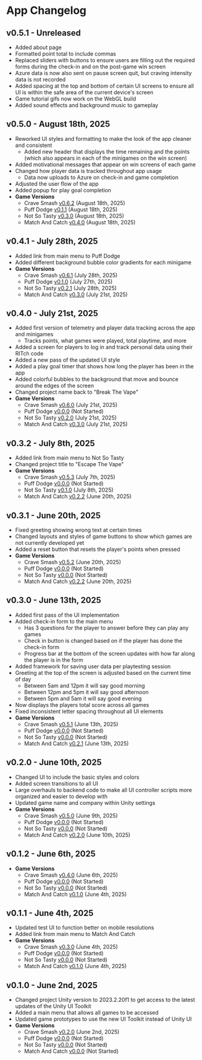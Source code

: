 # App Changelog

## v0.5.1 - Unreleased
* Added about page
* Formatted point total to include commas
* Replaced sliders with buttons to ensure users are filling out the required forms during the check-in and on the post-game win screen
* Azure data is now also sent on pause screen quit, but craving intensity data is not recorded
* Added spacing at the top and bottom of certain UI screens to ensure all UI is within the safe area of the current device's screen
* Game tutorial gifs now work on the WebGL build
* Added sound effects and background music to gameplay

## v0.5.0 - August 18th, 2025
* Reworked UI styles and formatting to make the look of the app cleaner and consistent
  * Added new header that displays the time remaining and the points (which also appears in each of the minigames on the win screen)
* Added motivational messages that appear on win screens of each game
* Changed how player data is tracked throughout app usage
  * Data now uploads to Azure on check-in and game completion
* Adjusted the user flow of the app
* Added popup for play goal completion
* **Game Versions**
  * Crave Smash [v0.6.2](https://github.com/qusr08/UofR-Games/blob/main/CRAVESMASH_CHANGELOG.md) (August 18th, 2025)
  * Puff Dodge [v0.1.1](https://github.com/qusr08/UofR-Games/blob/main/PUFFDODGE_CHANGELOG.md) (August 18th, 2025)
  * Not So Tasty [v0.3.0](https://github.com/qusr08/UofR-Games/blob/main/NOTSOTASTY_CHANGELOG.md) (August 18th, 2025)
  * Match And Catch [v0.4.0](https://github.com/qusr08/UofR-Games/blob/main/MATCHANDCATCH_CHANGELOG.md) (August 18th, 2025)

## v0.4.1 - July 28th, 2025
* Added link from main menu to Puff Dodge
* Added different background bubble color gradients for each minigame
* **Game Versions**
  * Crave Smash [v0.6.1](https://github.com/qusr08/UofR-Games/blob/main/CRAVESMASH_CHANGELOG.md) (July 28th, 2025)
  * Puff Dodge [v0.1.0](https://github.com/qusr08/UofR-Games/blob/main/PUFFDODGE_CHANGELOG.md) (July 27th, 2025)
  * Not So Tasty [v0.2.1](https://github.com/qusr08/UofR-Games/blob/main/NOTSOTASTY_CHANGELOG.md) (July 28th, 2025)
  * Match And Catch [v0.3.0](https://github.com/qusr08/UofR-Games/blob/main/MATCHANDCATCH_CHANGELOG.md) (July 21st, 2025)

## v0.4.0 - July 21st, 2025
* Added first version of telemetry and player data tracking across the app and minigames
	* Tracks points, what games were played, total playtime, and more
* Added a screen for players to log in and track personal data using their RITch code
* Added a new pass of the updated UI style
* Added a play goal timer that shows how long the player has been in the app
* Added colorful bubbles to the background that move and bounce around the edges of the screen
* Changed project name back to "Break The Vape"
* **Game Versions**
  * Crave Smash [v0.6.0](https://github.com/qusr08/UofR-Games/blob/main/CRAVESMASH_CHANGELOG.md) (July 21st, 2025)
  * Puff Dodge [v0.0.0](https://github.com/qusr08/UofR-Games/blob/main/PUFFDODGE_CHANGELOG.md) (Not Started)
  * Not So Tasty [v0.2.0](https://github.com/qusr08/UofR-Games/blob/main/NOTSOTASTY_CHANGELOG.md) (July 21st, 2025)
  * Match And Catch [v0.3.0](https://github.com/qusr08/UofR-Games/blob/main/MATCHANDCATCH_CHANGELOG.md) (July 21st, 2025)

## v0.3.2 - July 8th, 2025
* Added link from main menu to Not So Tasty
* Changed project title to "Escape The Vape"
* **Game Versions**
  * Crave Smash [v0.5.3](https://github.com/qusr08/UofR-Games/blob/main/CRAVESMASH_CHANGELOG.md) (July 7th, 2025)
  * Puff Dodge [v0.0.0](https://github.com/qusr08/UofR-Games/blob/main/PUFFDODGE_CHANGELOG.md) (Not Started)
  * Not So Tasty [v0.1.0](https://github.com/qusr08/UofR-Games/blob/main/NOTSOTASTY_CHANGELOG.md) (July 8th, 2025)
  * Match And Catch [v0.2.2](https://github.com/qusr08/UofR-Games/blob/main/MATCHANDCATCH_CHANGELOG.md) (June 20th, 2025)

## v0.3.1 - June 20th, 2025
* Fixed greeting showing wrong text at certain times
* Changed layouts and styles of game buttons to show which games are not currently developed yet
* Added a reset button that resets the player's points when pressed
* **Game Versions**
  * Crave Smash [v0.5.2](https://github.com/qusr08/UofR-Games/blob/main/CRAVESMASH_CHANGELOG.md) (June 20th, 2025)
  * Puff Dodge [v0.0.0](https://github.com/qusr08/UofR-Games/blob/main/PUFFDODGE_CHANGELOG.md) (Not Started)
  * Not So Tasty [v0.0.0](https://github.com/qusr08/UofR-Games/blob/main/NOTSOTASTY_CHANGELOG.md) (Not Started)
  * Match And Catch [v0.2.2](https://github.com/qusr08/UofR-Games/blob/main/MATCHANDCATCH_CHANGELOG.md) (June 20th, 2025)

## v0.3.0 - June 13th, 2025
* Added first pass of the UI implementation
* Added check-in form to the main menu
	* Has 3 questions for the player to answer before they can play any games
	* Check in button is changed based on if the player has done the check-in form
	* Progress bar at the bottom of the screen updates with how far along the player is in the form
* Added framework for saving user data per playtesting session
* Greeting at the top of the screen is adjusted based on the current time of day
	* Between 5am and 12pm it will say good morning
	* Between 12pm and 5pm it will say good afternoon
	* Between 5pm and 5am it will say good evening
* Now displays the players total score across all games
* Fixed inconsistent letter spacing throughout all UI elements
* **Game Versions**
  * Crave Smash [v0.5.1](https://github.com/qusr08/UofR-Games/blob/main/CRAVESMASH_CHANGELOG.md) (June 13th, 2025)
  * Puff Dodge [v0.0.0](https://github.com/qusr08/UofR-Games/blob/main/PUFFDODGE_CHANGELOG.md) (Not Started)
  * Not So Tasty [v0.0.0](https://github.com/qusr08/UofR-Games/blob/main/NOTSOTASTY_CHANGELOG.md) (Not Started)
  * Match And Catch [v0.2.1](https://github.com/qusr08/UofR-Games/blob/main/MATCHANDCATCH_CHANGELOG.md) (June 13th, 2025)

## v0.2.0 - June 10th, 2025
* Changed UI to include the basic styles and colors
* Added screen transitions to all UI
* Large overhauls to backend code to make all UI controller scripts more organized and easier to develop with
* Updated game name and company within Unity settings
* **Game Versions**
  * Crave Smash [v0.5.0](https://github.com/qusr08/UofR-Games/blob/main/CRAVESMASH_CHANGELOG.md) (June 9th, 2025)
  * Puff Dodge [v0.0.0](https://github.com/qusr08/UofR-Games/blob/main/PUFFDODGE_CHANGELOG.md) (Not Started)
  * Not So Tasty [v0.0.0](https://github.com/qusr08/UofR-Games/blob/main/NOTSOTASTY_CHANGELOG.md) (Not Started)
  * Match And Catch [v0.2.0](https://github.com/qusr08/UofR-Games/blob/main/MATCHANDCATCH_CHANGELOG.md) (June 10th, 2025)

## v0.1.2 - June 6th, 2025
* **Game Versions**
  * Crave Smash [v0.4.0](https://github.com/qusr08/UofR-Games/blob/main/CRAVESMASH_CHANGELOG.md) (June 6th, 2025)
  * Puff Dodge [v0.0.0](https://github.com/qusr08/UofR-Games/blob/main/PUFFDODGE_CHANGELOG.md) (Not Started)
  * Not So Tasty [v0.0.0](https://github.com/qusr08/UofR-Games/blob/main/NOTSOTASTY_CHANGELOG.md) (Not Started)
  * Match And Catch [v0.1.0](https://github.com/qusr08/UofR-Games/blob/main/MATCHANDCATCH_CHANGELOG.md) (June 4th, 2025)

## v0.1.1 - June 4th, 2025
* Updated test UI to function better on mobile resolutions
* Added link from main menu to Match And Catch
* **Game Versions**
  * Crave Smash [v0.3.0](https://github.com/qusr08/UofR-Games/blob/main/CRAVESMASH_CHANGELOG.md) (June 4th, 2025)
  * Puff Dodge [v0.0.0](https://github.com/qusr08/UofR-Games/blob/main/PUFFDODGE_CHANGELOG.md) (Not Started)
  * Not So Tasty [v0.0.0](https://github.com/qusr08/UofR-Games/blob/main/NOTSOTASTY_CHANGELOG.md) (Not Started)
  * Match And Catch [v0.1.0](https://github.com/qusr08/UofR-Games/blob/main/MATCHANDCATCH_CHANGELOG.md) (June 4th, 2025)

## v0.1.0 - June 2nd, 2025
* Changed project Unity version to 2023.2.20f1 to get access to the latest updates of the Unity UI Toolkit
* Added a main menu that allows all games to be accessed
* Updated game prototypes to use the new UI Toolkit instead of Unity UI
* **Game Versions**
  * Crave Smash [v0.2.0](https://github.com/qusr08/UofR-Games/blob/main/CRAVESMASH_CHANGELOG.md) (June 2nd, 2025)
  * Puff Dodge [v0.0.0](https://github.com/qusr08/UofR-Games/blob/main/PUFFDODGE_CHANGELOG.md) (Not Started)
  * Not So Tasty [v0.0.0](https://github.com/qusr08/UofR-Games/blob/main/NOTSOTASTY_CHANGELOG.md) (Not Started)
  * Match And Catch [v0.0.0](https://github.com/qusr08/UofR-Games/blob/main/MATCHANDCATCH_CHANGELOG.md) (Not Started)
